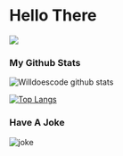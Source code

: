 # Hello There

![](https://camo.githubusercontent.com/992babdffd8c74a1502de375fbdf7e4d54773242/68747470733a2f2f6d656469612e67697068792e636f6d2f6d656469612f53576f536b4e36447854737a71494b4571762f67697068792e676966)

### My Github Stats
![Willdoescode github stats](https://github-readme-stats.vercel.app/api?username=willdoescode&show_icons=true&theme=radical&hide=["stars"])

[![Top Langs](https://github-readme-stats.vercel.app/api/top-langs/?username=willdoescode&layout=compact&theme=radical)](https://github.com/anuraghazra/github-readme-stats)

### Have A Joke
![joke](https://readme-jokes.vercel.app/api)
